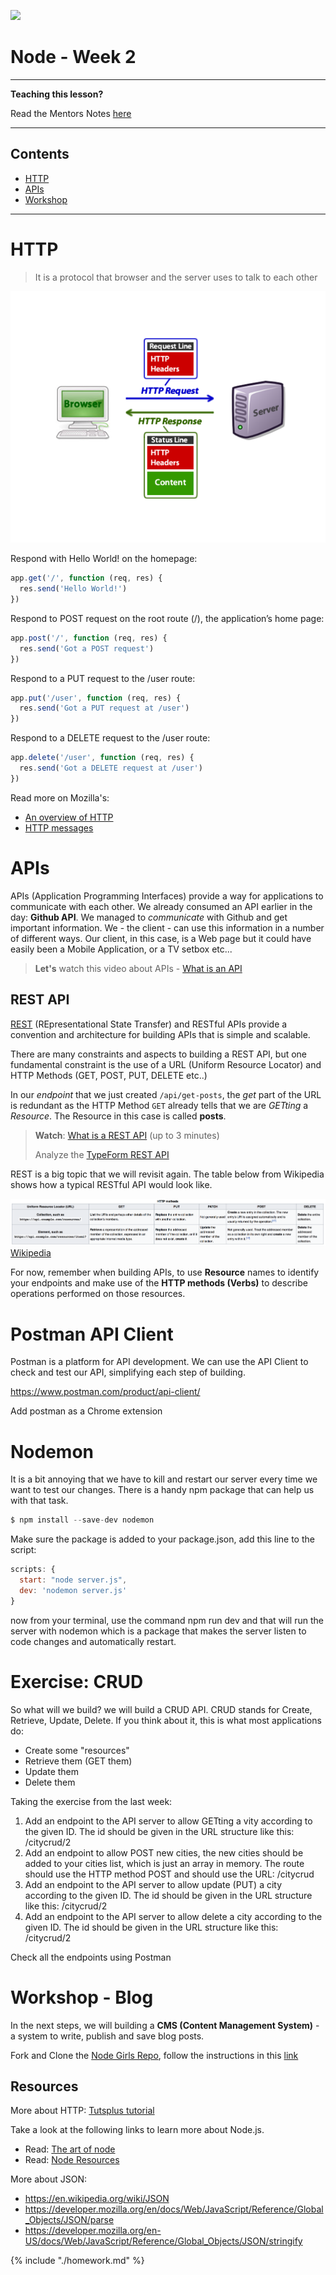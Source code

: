 ![](https://img.shields.io/badge/status-review-orange.svg)

# Node - Week 2

---

**Teaching this lesson?**

Read the Mentors Notes [here](./mentors.md)

---

## Contents

- [HTTP](#HTTP)
- [APIs](#apis)
- [Workshop](#workshop)

---



# HTTP

> It is a protocol that browser and the server uses to talk to each other

![HTTP](../assets/http_diagram.png)


Respond with Hello World! on the homepage:

```js
app.get('/', function (req, res) {
  res.send('Hello World!')
})
```

Respond to POST request on the root route (/), the application’s home page:

```js
app.post('/', function (req, res) {
  res.send('Got a POST request')
})
```

Respond to a PUT request to the /user route:

```js
app.put('/user', function (req, res) {
  res.send('Got a PUT request at /user')
})
```

Respond to a DELETE request to the /user route:

```js
app.delete('/user', function (req, res) {
  res.send('Got a DELETE request at /user')
})
```

Read more on Mozilla's:
- [An overview of HTTP](https://developer.mozilla.org/en-US/docs/Web/HTTP/Overview)
- [HTTP messages](https://developer.mozilla.org/en-US/docs/Web/HTTP/Overview#HTTP_Messages)


# APIs

APIs (Application Programming Interfaces) provide a way for applications to
communicate with each other. We already consumed an API earlier in the day:
**Github API**. We managed to _communicate_ with Github and get important
information. We - the client - can use this information in a number of different
ways. Our client, in this case, is a Web page but it could have easily been a
Mobile Application, or a TV setbox etc...

> **Let's** watch this video about APIs -
> [What is an API](https://www.youtube.com/watch?v=s7wmiS2mSXY)

## REST API

[REST](https://en.wikipedia.org/wiki/Representational_state_transfer) (REpresentational State Transfer) and RESTful APIs provide a convention and architecture for building APIs that is simple and scalable.

There are many constraints and aspects to building a REST API, but one
fundamental constraint is the use of a URL (Uniform Resource Locator) and HTTP
Methods (GET, POST, PUT, DELETE etc..)

In our _endpoint_ that we just created `/api/get-posts`, the _get_ part of the
URL is redundant as the HTTP Method `GET` already tells that we are _GETting_ a
_Resource_. The Resource in this case is called **posts**.

> **Watch**: [What is a REST API](https://www.youtube.com/watch?v=7YcW25PHnAA)
> (up to 3 minutes)
>
> Analyze the [TypeForm REST API](https://developer.typeform.com/create/reference/create-form/)

REST is a big topic that we will revisit again. The table below from Wikipedia
shows how a typical RESTful API would look like.

![](../assets/REST.png)
[Wikipedia](https://en.wikipedia.org/wiki/Representational_state_transfer#Uniform_interface)

For now, remember when building APIs, to use **Resource** names to identify your
endpoints and make use of the **HTTP methods (Verbs)** to describe operations
performed on those resources.

# Postman API Client


Postman is a platform for API development. We can use the API Client to check and test our API, simplifying each step of building.

https://www.postman.com/product/api-client/

Add postman as a Chrome extension

# Nodemon
It is a bit annoying that we have to kill and restart our server every time we want to test our changes. There is a handy npm package that can help us with that task.

```js
$ npm install --save-dev nodemon
```

Make sure the package is added to your package.json, add this line to the script:

```js
scripts: {
  start: "node server.js",
  dev: 'nodemon server.js'
}
```

now from your terminal, use the command npm run dev and that will run the server with nodemon which is a package that makes the server listen to code changes and automatically restart.



# Exercise: CRUD

So what will we build? we will build a CRUD API. CRUD stands for Create, Retrieve, Update, Delete. If you think about it, this is what most applications do:

- Create some "resources"
- Retrieve them (GET them)
- Update them
- Delete them

Taking the exercise from the last week:

1. Add an endpoint to the API server to allow GETting a vity according to the given ID. The id should be given in the URL structure like this: /citycrud/2
2. Add an endpoint to allow POST new cities, the new cities should be added to your cities list, which is just an array in memory. The route should use the HTTP method POST and should use the URL: /citycrud
3. Add an endpoint to the API server to allow update (PUT) a city according to the given ID. The id should be given in the URL structure like this:
/citycrud/2
4. Add an endpoint to the API server to allow delete a city according to the given ID. The id should be given in the URL structure like this:
/citycrud/2

Check all the endpoints using Postman


# Workshop - Blog

In the next steps, we will building a **CMS (Content Management System)** - a
system to write, publish and save blog posts. 

Fork and Clone the [Node Girls Repo](https://github.com/node-girls/express-workshop), follow the instructions in this [link](https://node-girls.gitbook.io/intro-to-express/)



## Resources

More about HTTP:
[Tutsplus tutorial](https://code.tutsplus.com/tutorials/http-headers-for-dummies--net-8039)

Take a look at the following links to learn more about Node.js.

- Read: [The art of node](https://github.com/maxogden/art-of-node/#the-art-of-node)
- Read: [Node Resources](https://node.cool#resources)

More about JSON:

- https://en.wikipedia.org/wiki/JSON
- https://developer.mozilla.org/en/docs/Web/JavaScript/Reference/Global_Objects/JSON/parse
- https://developer.mozilla.org/en-US/docs/Web/JavaScript/Reference/Global_Objects/JSON/stringify


{% include "./homework.md" %}
